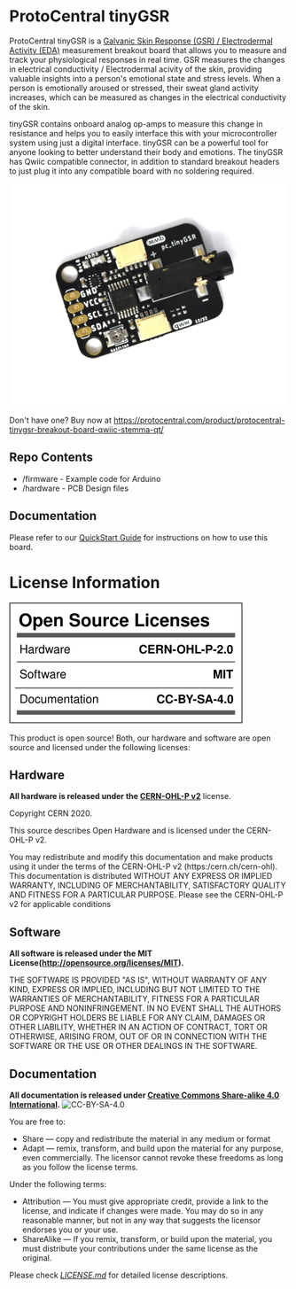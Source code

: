 # ProtoCentral tinyGSR 

ProtoCentral tinyGSR is a [Galvanic Skin Response (GSR) / Electrodermal Activity (EDA)](https://en.wikipedia.org/wiki/Electrodermal_activity) measurement breakout board that allows you to measure and track your physiological responses in real time. GSR measures the changes in electrical conductivity / Electrodermal acivity of the skin, providing valuable insights into a person's emotional state and stress levels. When a person is emotionally aroused or stressed, their sweat gland activity increases, which can be measured as changes in the electrical conductivity of the skin. 

tinyGSR contains onboard analog op-amps to measure this change in resistance and helps you to easily interface this with your microcontroller system using just a digital interface. tinyGSR can be a powerful tool for anyone looking to better understand their body and emotions. The tinyGSR has Qwiic compatible connector, in addition to standard breakout headers to just plug it into any compatible board with no soldering required. 

![ProtoCentral tinyGSR GSR/EDA digital output  sensor board - Qwiic / STEMMA QT](assets/tinygsr.JPG)


Don't have one? Buy now at https://protocentral.com/product/protocentral-tinygsr-breakout-board-qwiic-stemma-qt/

## Repo Contents

* /firmware - Example code for Arduino
* /hardware - PCB Design files

## Documentation 

Please refer to our [QuickStart Guide](https://protocentral.com/docs/getting-started/protocentral-tinygsr-gsr-eda-digital-output-sensor-board-qwiic-stemma-qt) for instructions on how to use this board. 


License Information
===================

![License](license_mark.svg)

This product is open source! Both, our hardware and software are open source and licensed under the following licenses:

Hardware
---------

**All hardware is released under the [CERN-OHL-P v2](https://ohwr.org/cern_ohl_p_v2.txt)** license.

Copyright CERN 2020.

This source describes Open Hardware and is licensed under the CERN-OHL-P v2.

You may redistribute and modify this documentation and make products
using it under the terms of the CERN-OHL-P v2 (https:/cern.ch/cern-ohl).
This documentation is distributed WITHOUT ANY EXPRESS OR IMPLIED
WARRANTY, INCLUDING OF MERCHANTABILITY, SATISFACTORY QUALITY
AND FITNESS FOR A PARTICULAR PURPOSE. Please see the CERN-OHL-P v2
for applicable conditions

Software
--------

**All software is released under the MIT License(http://opensource.org/licenses/MIT).**

THE SOFTWARE IS PROVIDED "AS IS", WITHOUT WARRANTY OF ANY KIND, EXPRESS OR IMPLIED, INCLUDING BUT NOT LIMITED TO THE WARRANTIES OF MERCHANTABILITY, FITNESS FOR A PARTICULAR PURPOSE AND NONINFRINGEMENT. IN NO EVENT SHALL THE AUTHORS OR COPYRIGHT HOLDERS BE LIABLE FOR ANY CLAIM, DAMAGES OR OTHER LIABILITY, WHETHER IN AN ACTION OF CONTRACT, TORT OR OTHERWISE, ARISING FROM, OUT OF OR IN CONNECTION WITH THE SOFTWARE OR THE USE OR OTHER DEALINGS IN THE SOFTWARE.

Documentation
-------------
**All documentation is released under [Creative Commons Share-alike 4.0 International](http://creativecommons.org/licenses/by-sa/4.0/).**
![CC-BY-SA-4.0](https://i.creativecommons.org/l/by-sa/4.0/88x31.png)

You are free to:

* Share — copy and redistribute the material in any medium or format
* Adapt — remix, transform, and build upon the material for any purpose, even commercially.
The licensor cannot revoke these freedoms as long as you follow the license terms.

Under the following terms:

* Attribution — You must give appropriate credit, provide a link to the license, and indicate if changes were made. You may do so in any reasonable manner, but not in any way that suggests the licensor endorses you or your use.
* ShareAlike — If you remix, transform, or build upon the material, you must distribute your contributions under the same license as the original.

Please check [*LICENSE.md*](LICENSE.md) for detailed license descriptions.
